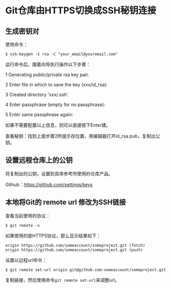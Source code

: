 # Git仓库由HTTPS切换成SSH秘钥连接

## 生成密钥对

使用命令：

```shell
$ ssh-keygen -t rsa -C "your_email@youremail.com"
```

运行命令后，跟着向导执行操作以下步骤：

1 Generating public/private rsa key pair.

2 Enter file in which to save the key (xxx/id_rsa):

3 Created directory 'xxx/.ssh'.

4 Enter passphrase (empty for no passphrase):

5 Enter same passphrase again:

如果不需要配置以上信息，则可以直接按下Enter建。

查看秘钥：找到上面步骤2所提示存位置，用编辑器打开id_rsa.pub，复制出公钥。

## 设置远程仓库上的公钥

将复制出的公钥，设置到具体参考所使用的仓库产品。

Github：https://github.com/settings/keys


## 本地将Git的 remote url 修改为SSH链接

查看当前使用的协议：

```shell
$ git remote -v
```

如果使用的是HTTPS协议，那么显示结果如下：

```shell
origin https://github.com/someaccount/someproject.git (fetch)
origin https://github.com/someaccount/someproject.git (push)
```

设置以远程url命令：

```shell
$ git remote set-url origin git@github.com:someaccount/someproject.git
```

复制链接，然后使用命令`git remote set-url`来调整url。
